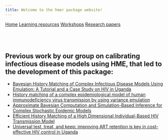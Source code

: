 ```yaml
---
title: Welcome to the hmer package website!
---
```


<div class="navbar">
  <a href="index.html">Home</a>
  <a href="learning_resources.html">Learning resources</a>
  <a href="24may2022workshop.html">Workshops</a>
  <a href="papers.html">Research papers</a>
</div>

<br> 

<br>

<br>

## Previous work by our group on calibrating infectious disease models using HME, that led to the development of this package:

- [Bayesian History Matching of Complex Infectious Disease Models Using Emulation: A Tutorial and a Case Study on HIV in Uganda](https://journals.plos.org/ploscompbiol/article?id=10.1371/journal.pcbi.1003968)
- [History matching of a complex epidemiological model of human immunodeficiency virus transmission by using variance emulation](https://pubmed.ncbi.nlm.nih.gov/28781386/)
- [Approximate Bayesian Computation and Simulation-Based Inference for Complex Stochastic Epidemic Models](https://projecteuclid.org/journals/statistical-science/volume-33/issue-1/Approximate-Bayesian-Computation-and-Simulation-Based-Inference-for-Complex-Stochastic/10.1214/17-STS618.full)
- [Efficient History Matching of a High Dimensional Individual-Based HIV Transmission Model](https://epubs.siam.org/doi/abs/10.1137/16M1093008)
- [Universal test, treat, and keep: improving ART retention is key in cost-effective HIV control in Uganda](https://bmcinfectdis.biomedcentral.com/articles/10.1186/s12879-017-2420-y)
